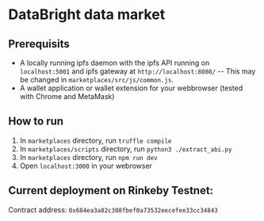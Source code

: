 # DataBright data market

## Prerequisits
- A locally running ipfs daemon with the ipfs API running on `localhost:5001` and ipfs gateway at `http://localhost:8080/`
-- This may be changed in `marketplaces/src/js/common.js`.
- A wallet application or wallet extension for your webbrowser (tested with Chrome and MetaMask)

## How to run

1. In `marketplaces` directory, run `truffle compile`
2. In `marketplaces/scripts` directory, run `python3 ./extract_abi.py`
3. In `marketplaces` directory, run `npm run dev`
4. Open `localhost:3000` in your webrowser

## Current deployment on Rinkeby Testnet:
Contract address: `0x684ea3a82c308fbef0a73532eecefee33cc34843`
